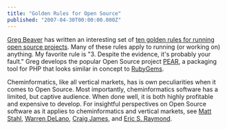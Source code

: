 ```yaml
---
title: "Golden Rules for Open Source"
published: "2007-04-30T00:00:00.000Z"
---
```


[Greg Beaver](http://greg.chiaraquartet.net/) has written an interesting set of [ten golden rules for running open source projects](http://greg.chiaraquartet.net/archives/171-10-golden-rules-for-running-an-open-source-project.html). Many of these rules apply to running (or working on) anything. My favorite rule is "3. Despite the evidence, it's probably your fault." Greg develops the popular Open Source project [PEAR](http://pear.php.net/), a packaging tool for PHP that looks similar in concept to [RubyGems](http://rubygems.org/).

Cheminformatics, like all vertical markets, has is own peculiarities when it comes to Open Source. Most importantly, cheminformatics software has a limited, but captive audience. When done well, it is both highly profitable and expensive to develop. For insightful perspectives on Open Source software as it applies to cheminformatics and vertical markets, see [Matt Stahl](http://dx.doi.org/10.1016/S1359-6446\(04\)03364-1), [Warren DeLano](http://dx.doi.org/10.1016/S1359-6446\(04\)03363-X), [Craig James](http://www.moonviewscientific.com/essays/software_lifecycle.htm), and [Eric S. Raymond](http://www.catb.org/~esr/writings/magic-cauldron/magic-cauldron-10.html).